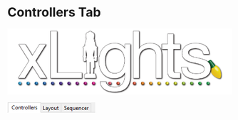 # Controllers Tab

![](../../.gitbook/assets/xlights-logo.png)

![](<../../.gitbook/assets/image (243).png>)
